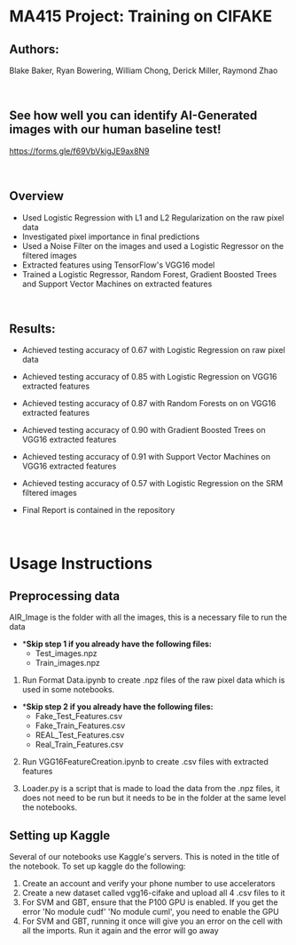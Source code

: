 # MA415 Project: Training on CIFAKE
## Authors:
Blake Baker, Ryan Bowering, William Chong, Derick Miller, Raymond Zhao

<br>

## See how well you can identify AI-Generated images with our human baseline test!
https://forms.gle/f69VbVkigJE9ax8N9

<br>

## Overview
* Used Logistic Regression with L1 and L2 Regularization on the raw pixel data
* Investigated pixel importance in final predictions
* Used a Noise Filter on the images and used a Logistic Regressor on the filtered images
* Extracted features using TensorFlow's VGG16 model
* Trained a Logistic Regressor, Random Forest, Gradient Boosted Trees and Support Vector Machines on extracted features

<br> 
 
## Results:
* Achieved testing accuracy of 0.67 with Logistic Regression on raw pixel data
* Achieved testing accuracy of 0.85 with Logistic Regression on VGG16 extracted features
* Achieved testing accuracy of 0.87 with Random Forests on on VGG16 extracted features
* Achieved testing accuracy of 0.90 with Gradient Boosted Trees on VGG16 extracted features
* Achieved testing accuracy of 0.91 with Support Vector Machines on VGG16 extracted features
* Achieved testing accuracy of 0.57 with Logistic Regression on the SRM filtered images

* Final Report is contained in the repository

<br>

# Usage Instructions
## Preprocessing data

AIR_Image is the folder with all the images, this is a necessary file to run the data

  * ***Skip step 1 if you already have the following files:**
     * Test_images.npz
     * Train_images.npz

1. Run Format Data.ipynb to create .npz files of the raw pixel data which is used in some notebooks.

  * ***Skip step 2 if you already have the following files:**
    * Fake_Test_Features.csv
    * Fake_Train_Features.csv
    * REAL_Test_Features.csv
    * Real_Train_Features.csv

2. Run VGG16FeatureCreation.ipynb to create .csv files with extracted features

3. Loader.py is a script that is made to load the data from the .npz files, it does not need to be run but 
it needs to be in the folder at the same level the notebooks. 


## Setting up Kaggle

Several of our notebooks use Kaggle's servers. This is noted in the title of the notebook. To set up kaggle do the following:
1. Create an account and verify your phone number to use accelerators
2. Create a new dataset called vgg16-cifake and upload all 4 .csv files to it
3. For SVM and GBT, ensure that the P100 GPU is enabled. If you get the error 'No module cudf' 'No module cuml', you need to enable the GPU
4. For SVM and GBT, running it once will give you an error on the cell with all the imports. Run it again and the error will go away




